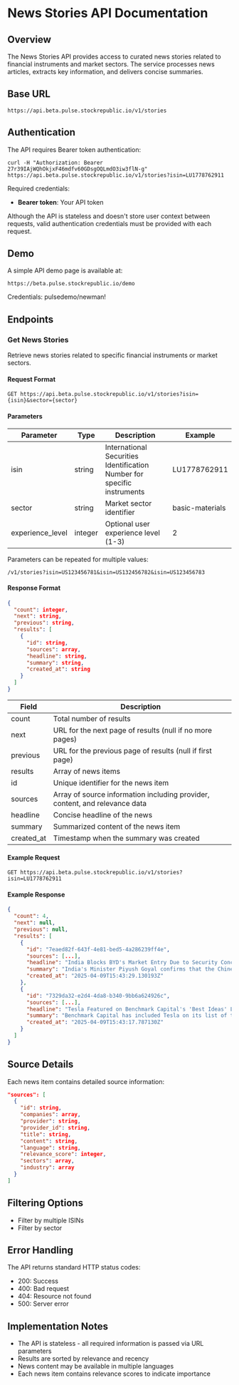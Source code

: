 # News Stories API Documentation

## Overview
The News Stories API provides access to curated news stories related to financial instruments and market sectors. The service processes news articles, extracts key information, and delivers concise summaries.

## Base URL
```
https://api.beta.pulse.stockrepublic.io/v1/stories
```

## Authentication
The API requires Bearer token authentication:

```
curl -H "Authorization: Bearer 27r39IAjWQhOkjxF46mdfv60GDsgOQLmdO3iw3flN-g" https://api.beta.pulse.stockrepublic.io/v1/stories?isin=LU1778762911
```

Required credentials:
- **Bearer token**: Your API token

Although the API is stateless and doesn't store user context between requests, valid authentication credentials must be provided with each request.

## Demo
A simple API demo page is available at:
```
https://beta.pulse.stockrepublic.io/demo
```
Credentials: pulsedemo/newman!

## Endpoints

### Get News Stories
Retrieve news stories related to specific financial instruments or market sectors.

#### Request Format
```
GET https://api.beta.pulse.stockrepublic.io/v1/stories?isin={isin}&sector={sector}
```

#### Parameters

| Parameter | Type | Description | Example |
|-----------|------|-------------|---------|
| isin | string | International Securities Identification Number for specific instruments | LU1778762911 |
| sector | string | Market sector identifier | basic-materials |
| experience_level | integer | Optional user experience level (1-3) | 2 |

Parameters can be repeated for multiple values:
```
/v1/stories?isin=US123456781&isin=US132456782&isin=US123456783
```

#### Response Format
```json
{
  "count": integer,
  "next": string,
  "previous": string,
  "results": [
    {
      "id": string,
      "sources": array,
      "headline": string,
      "summary": string,
      "created_at": string
    }
  ]
}
```

| Field | Description |
|-------|-------------|
| count | Total number of results |
| next | URL for the next page of results (null if no more pages) |
| previous | URL for the previous page of results (null if first page) |
| results | Array of news items |
| id | Unique identifier for the news item |
| sources | Array of source information including provider, content, and relevance data |
| headline | Concise headline of the news |
| summary | Summarized content of the news item |
| created_at | Timestamp when the summary was created |

#### Example Request
```
GET https://api.beta.pulse.stockrepublic.io/v1/stories?isin=LU1778762911
```

#### Example Response
```json
{
  "count": 4,
  "next": null,
  "previous": null,
  "results": [
    {
      "id": "7eaed82f-643f-4e81-bed5-4a286239ff4e",
      "sources": [...],
      "headline": "India Blocks BYD's Market Entry Due to Security Concerns",
      "summary": "India's Minister Piyush Goyal confirms that the Chinese electric vehicle manufacturer BYD will not be allowed to enter the Indian market, citing security concerns as the primary reason.",
      "created_at": "2025-04-09T15:43:29.130193Z"
    },
    {
      "id": "7329da32-e2d4-4da8-b340-9bb6a624926c",
      "sources": [...],
      "headline": "Tesla Featured on Benchmark Capital's 'Best Ideas' List",
      "summary": "Benchmark Capital has included Tesla on its list of top investment ideas, indicating the company's strong market position and potential for future growth.",
      "created_at": "2025-04-09T15:43:17.787130Z"
    }
  ]
}
```

## Source Details
Each news item contains detailed source information:

```json
"sources": [
  {
    "id": string,
    "companies": array,
    "provider": string,
    "provider_id": string,
    "title": string,
    "content": string,
    "language": string,
    "relevance_score": integer,
    "sectors": array,
    "industry": array
  }
]
```

## Filtering Options
- Filter by multiple ISINs
- Filter by sector

## Error Handling
The API returns standard HTTP status codes:
- 200: Success
- 400: Bad request
- 404: Resource not found
- 500: Server error

## Implementation Notes
- The API is stateless - all required information is passed via URL parameters
- Results are sorted by relevance and recency
- News content may be available in multiple languages
- Each news item contains relevance scores to indicate importance 